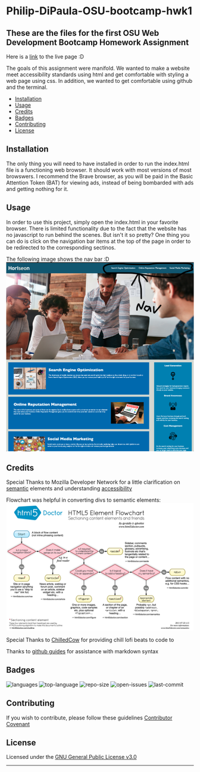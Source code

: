 # Philip-DiPaula-OSU-bootcamp-hwk1

## These are the files for the first OSU Web Development Bootcamp Homework Assignment

Here is a [link](https://pjdip.github.io/Philip-DiPaula-OSU-bootcamp-hwk1/) to the live page :D

The goals of this assignment were manifold. We wanted to make a website meet accessibility standards using html and get comfortable with styling a web page using css. In addition, we wanted to get comfortable using github and the terminal.

* [Installation](#installation)
* [Usage](#usage)
* [Credits](#credits)
* [Badges](#badges)
* [Contributing](#contributing)
* [License](#license)


## Installation

The only thing you will need to have installed in order to run the index.html file is a functioning web browser. It should work with most versions of most browswers. I recommend the Brave browser, as you will be paid in the Basic Attention Token (BAT) for viewing ads, instead of being bombarded with ads and getting nothing for it.

## Usage 

In order to use this project, simply open the index.html in your favorite browser. There is limited functionality due to the fact that the website has no javascript to run behind the scenes. But isn't it so pretty? One thing you can do is click on the navigation bar items at the top of the page in order to be redirected to the corresponding sectinos.

The following image shows the nav bar :D
![this is the nav bar](./assets/images/see-the-nav-bar.png)

## Credits

Special Thanks to Mozilla Developer Network for a little clarification on [semantic](https://developer.mozilla.org/en-US/docs/Glossary/Semantics) elements and understanding [accessibility](https://developer.mozilla.org/en-US/docs/Learn/Tools_and_testing/Cross_browser_testing/Accessibility)


Flowchart was helpful in converting divs to semantic elements:
![Flowchart](./assets/images/semantic-flowchart.png)

Special Thanks to [ChilledCow](https://www.youtube.com/channel/UCSJ4gkVC6NrvII8umztf0Ow) for providing chill lofi beats to code to

Thanks to [github guides](https://guides.github.com/features/mastering-markdown/#syntax) for assistance with markdown syntax

## Badges

![languages](https://img.shields.io/github/languages/count/pjdip/Philip-DiPaula-OSU-bootcamp-hwk1)
![top-language](https://img.shields.io/github/languages/top/pjdip/Philip-DiPaula-OSU-bootcamp-hwk1)
![repo-size](https://img.shields.io/github/repo-size/pjdip/Philip-DiPaula-OSU-bootcamp-hwk1)
![open-issues](https://img.shields.io/github/issues-raw/pjdip/Philip-DiPaula-OSU-bootcamp-hwk1)
![last-commit](https://img.shields.io/github/last-commit/pjdip/Philip-DiPaula-OSU-bootcamp-hwk1)

## Contributing

If you wish to contribute, please follow these guidelines
[Contributor Covenant](https://www.contributor-covenant.org/)

## License

Licensed under the [GNU General Public License v3.0](https://choosealicense.com/licenses/gpl-3.0/)

---
